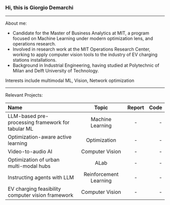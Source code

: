 ### Hi, this is Giorgio Demarchi
---
About me: 
- Candidate for the Master of Business Analytics at MIT, a program focused on Machine Learning under modern optimization lens, and operations research. 
- Involved in research work at the MIT Operations Research Center, working to apply computer vision tools to the industry of EV charging stations installations.
- Background in Industrial Engineering, having studied at Polytechnic of Milan and Delft University of Technology.

Interests include multimodal ML, Vision, Network optimization

---

Relevant Projects:

| Name | Topic  | Report | Code |
|:--------------|:---------------:|:---------------:|--------------:|
| LLM-based pre-processing framework for tabular ML | Machine Learning | - | - |
| Optimization-aware active learning | Optimization | - | - |
| Video-to-audio AI | Computer Vision | - | - |
| Optimization of urban multi-modal hubs | ALab | -  | - |
| Instructing agents with LLM | Reinforcement Learning | - | - |
| EV charging feasibility computer vision framework | Computer Vision | -  | - | 
